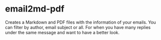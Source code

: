 # email2md-pdf
Creates a Markdown and PDF files with the information of your emails. You can filter by author, email subject or all. For when you have many replies under the same message and want to have a better look.
